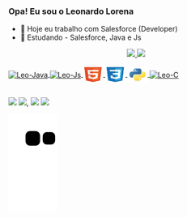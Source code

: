 ### Opa! Eu sou o Leonardo Lorena


- 🔭 Hoje eu trabalho com Salesforce (Developer)
- 🌱 Estudando - Salesforce, Java e Js 


<div align="center">
  <a href="https://github.com/LeoLorena">
  <img height="180em" src="https://github-readme-stats.vercel.app/api?username=LeoLorena&show_icons=true&theme=tokyonight&include_all_commits=true&count_private=true"/>
  <img height="180em" src="https://github-readme-stats.vercel.app/api/top-langs/?username=LeoLorena&layout=compact&langs_count=7&theme=tokyonight"/>
</div>
<div style="display: inline_block"><br>
  <img align="center" alt="Leo-Java" height="30" width="40" src=https://cdn.jsdelivr.net/gh/devicons/devicon/icons/java/java-original.svg>
  <img align="center" alt="Leo-Js" height="30" width="40" src="https://cdn.jsdelivr.net/gh/devicons/devicon/icons/javascript/javascript-original.svg">
  <img align="center" alt="Leo-HTML" height="30" width="40" src="https://raw.githubusercontent.com/devicons/devicon/master/icons/html5/html5-original.svg">
  <img align="center" alt="Leo-CSS" height="30" width="40" src="https://raw.githubusercontent.com/devicons/devicon/master/icons/css3/css3-original.svg">
  <img align="center" alt="Leo-Python" height="30" width="40" src="https://raw.githubusercontent.com/devicons/devicon/master/icons/python/python-original.svg">
  <img align="center" alt="Leo-C" height="30" width="40" src="https://cdn.jsdelivr.net/gh/devicons/devicon/icons/c/c-original.svg">
</div>
  
##
  
<div>
  
  <a href="https://trailblazer.me/id/lbotelho2" target="_blank"><img src="https://img.shields.io/badge/Salesforce-00A1E0?style=for-the-badge&logo=Salesforce&logoColor=white" target="_blank"></a>
  <a href="https://www.linkedin.com/in/leonardo-lorena-botelho-228492200/" target="_blank"><img src="https://img.shields.io/badge/-LinkedIn-%230077B5?style=for-the-badge&logo=linkedin&logoColor=white" target="_blank"></a>,
  <a href="mailto:leolorena05@hotmail.com" target="_blank"><img src="https://img.shields.io/badge/Microsoft_Outlook-0078D4?style=for-the-badge&logo=microsoft-outlook&logoColor=white" target="_blank"></a>
  <a href = "mailto:leolorena09@gmail.com"><img src="https://img.shields.io/badge/Gmail-D14836?style=for-the-badge&logo=gmail&logoColor=white" target="_blank"></a>
  
  ![Snake animation](https://github.com/rafaballerini/rafaballerini/blob/output/github-contribution-grid-snake.svg)
</div>
